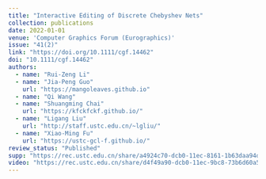 ```yaml
---
title: "Interactive Editing of Discrete Chebyshev Nets"
collection: publications
date: 2022-01-01
venue: 'Computer Graphics Forum (Eurographics)'
issue: "41(2)"
link: "https://doi.org/10.1111/cgf.14462"
doi: "10.1111/cgf.14462"
authors: 
  - name: "Rui-Zeng Li"
  - name: "Jia-Peng Guo"
    url: "https://mangoleaves.github.io"
  - name: "Qi Wang"
  - name: "Shuangming Chai"
    url: "https://kfckfckf.github.io/"
  - name: "Ligang Liu"
    url: "http://staff.ustc.edu.cn/~lgliu/"
  - name: "Xiao-Ming Fu"
    url: "https://ustc-gcl-f.github.io/"
review_status: "Published"
supp: "https://rec.ustc.edu.cn/share/a4924c70-dcb0-11ec-8161-1b63daa94d7d"
video: "https://rec.ustc.edu.cn/share/d4f49a90-dcb0-11ec-9bc8-73b6d60a504f"
---
```

